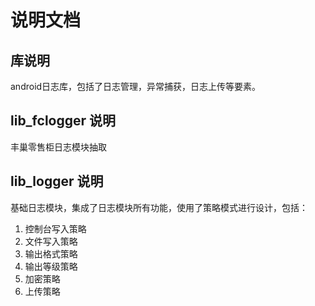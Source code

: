 # 说明文档

## 库说明
 android日志库，包括了日志管理，异常捕获，日志上传等要素。
 
## lib_fclogger 说明
 丰巢零售柜日志模块抽取
 
## lib_logger 说明
 基础日志模块，集成了日志模块所有功能，使用了策略模式进行设计，包括：
 1. 控制台写入策略
 2. 文件写入策略
 3. 输出格式策略
 4. 输出等级策略
 5. 加密策略
 6. 上传策略
 
